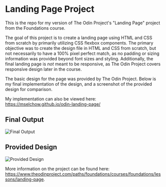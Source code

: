 # Landing Page Project

This is the repo for my version of The Odin Project's "Landing Page" project from the Foundations course.

The goal of this project is to create a landing page using HTML and CSS from scratch by primarily utilizing CSS flexbox components. The primary objective was to create the design file in HTML and CSS from scratch, but not necessarily to have a 100% pixel perfect match, as no padding or sizing information was provided beyond font sizes and styling. Additionally, the final landing page is _not_ meant to be responsive, as The Odin Project covers responsive design later in the course.

The basic design for the page was provided by The Odin Project. Below is my final implementation of the design, and a screenshot of the provided design for comparison.

My implementation can also be viewed here: https://mselchow.github.io/odin-landing-page/

## Final Output

![Final Output](https://raw.github.com/mselchow/odin-landing-page/main/resources/finalpage.png)

## Provided Design

![Provided Design](https://cdn.statically.io/gh/TheOdinProject/curriculum/main/foundations/html_css/project/odin-project.png)

More information on the project can be found here: https://www.theodinproject.com/paths/foundations/courses/foundations/lessons/landing-page.